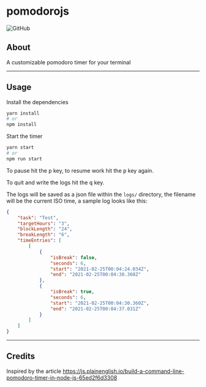 # pomodorojs
![GitHub](https://img.shields.io/github/license/tuc0w/pomodorojs)

## About
A customizable pomodoro timer for your terminal

---

## Usage
Install the dependencies
```bash
yarn install
# or
npm install
```
Start the timer
```bash
yarn start
# or
npm run start
```

To pause hit the <kbd>p</kbd> key, to resume work hit the <kbd>p</kbd> key again.

To quit and write the logs hit the <kbd>q</kbd> key.

The logs will be saved as a json file within the `logs/` directory, the filename will be the current ISO time, a sample log looks like this:
```json
{
    "task": "Test",
    "targetHours": "3",
    "blockLength": "24",
    "breakLength": "6",
    "timeEntries": [
        [
            {
                "isBreak": false,
                "seconds": 6,
                "start": "2021-02-25T00:04:24.034Z",
                "end": "2021-02-25T00:04:30.360Z"
            },
            {
                "isBreak": true,
                "seconds": 6,
                "start": "2021-02-25T00:04:30.360Z",
                "end": "2021-02-25T00:04:37.031Z"
            }
        ]
    ]
}
```
---
## Credits
Inspired by the article https://js.plainenglish.io/build-a-command-line-pomodoro-timer-in-node-js-65ed2f6d3308
